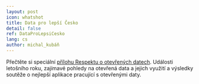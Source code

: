 ```yaml
---
layout: post
icon: whatshot
title: Data pro lepší Česko
detail: false
ref: DataProLepsiCesko
lang: cs
author: michal_kubáň
---
```


Přečtěte si speciální [přílohu Respektu o otevřených datech](/attachments/2018-12-27/Data_pro_lepsi_Cesko.pdf). Události letošního roku, zajímavé pohledy na otevřená data a jejich využití a výsledky soutěže o nejlepší aplikace pracující s otevřenými daty.

